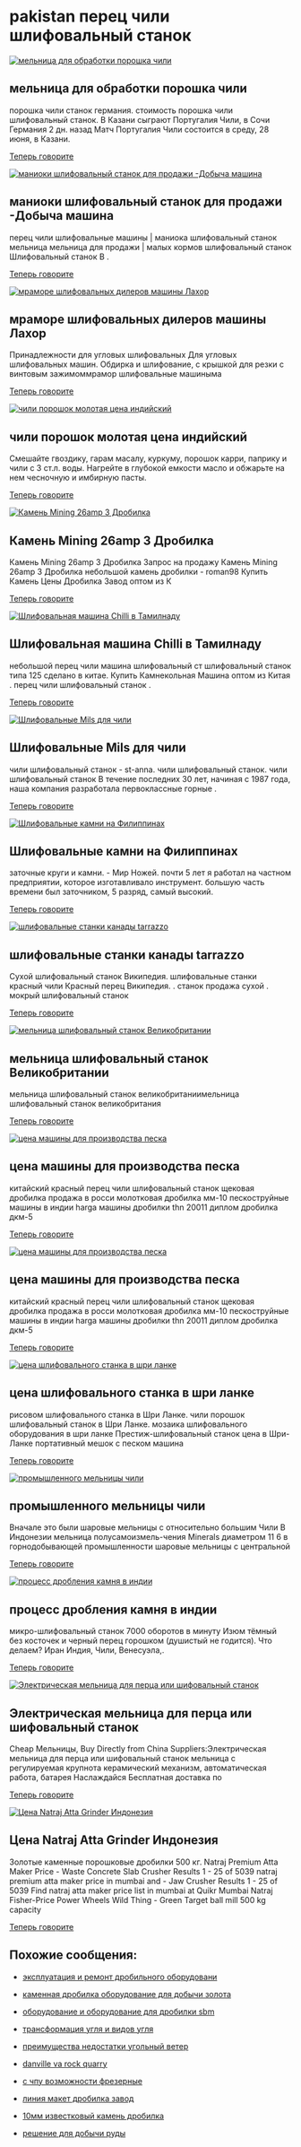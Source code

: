 # pakistan перец чили шлифовальный станок
<a href="https://ru.ecuriezuff.be/products/" target="_blank">![мельница для обработки порошка чили](https://github.com/millmachine/images/raw/main/633.jpg)</a>
## мельница для обработки порошка чили
порошка чили станок германия. стоимость порошка чили шлифовальный станок. В Казани сыграют Португалия Чили, в Сочи Германия 2 дн. назад Матч Португалия Чили состоится в среду, 28 июня, в Казани.
<a href="https://ru.ecuriezuff.be/products/" target="_blank">Теперь говорите</a>
<a href="https://ru.ecuriezuff.be/products/" target="_blank">![маниоки шлифовальный станок для продажи -Добыча машина](https://github.com/millmachine/images/raw/main/87.jpg)</a>
## маниоки шлифовальный станок для продажи -Добыча машина
перец чили шлифовальные машины | маниока шлифовальный станок мельница мельница для продажи | малых кормов шлифовальный станок  Шлифовальный станок В .
<a href="https://ru.ecuriezuff.be/products/" target="_blank">Теперь говорите</a>
<a href="https://ru.ecuriezuff.be/products/" target="_blank">![мраморе шлифовальных дилеров машины Лахор](https://github.com/millmachine/images/raw/main/106.jpg)</a>
## мраморе шлифовальных дилеров машины Лахор
Принадлежности для угловых шлифовальных Для угловых шлифовальных машин. Обдирка и шлифование, с крышкой для резки с винтовым зажимоммрамор шлифовальные машиныма
<a href="https://ru.ecuriezuff.be/products/" target="_blank">Теперь говорите</a>
<a href="https://ru.ecuriezuff.be/products/" target="_blank">![чили порошок молотая цена индийский](https://github.com/millmachine/images/raw/main/528.jpg)</a>
## чили порошок молотая цена индийский
Смешайте гвоздику, гарам масалу, куркуму, порошок карри, паприку и чили с 3 ст.л. воды. Нагрейте в глубокой емкости масло и обжарьте на нем чесночную и имбирную пасты.
<a href="https://ru.ecuriezuff.be/products/" target="_blank">Теперь говорите</a>
<a href="https://ru.ecuriezuff.be/products/" target="_blank">![Камень Mining 26amp 3 Дробилка](https://github.com/millmachine/images/raw/main/627.jpg)</a>
## Камень Mining 26amp 3 Дробилка
Камень Mining 26amp 3 Дробилка Запрос на продажу Камень Mining 26amp 3 Дробилка небольшой камень дробилки - roman98 Купить Камень Цены Дробилка Завод оптом из К
<a href="https://ru.ecuriezuff.be/products/" target="_blank">Теперь говорите</a>
<a href="https://ru.ecuriezuff.be/products/" target="_blank">![Шлифовальная машина Chilli в Тамилнаду](https://github.com/millmachine/images/raw/main/206.jpg)</a>
## Шлифовальная машина Chilli в Тамилнаду
небольшой перец чили машина шлифовальный ст шлифовальный станок типа 125 сделано в китае. Купить Камнекольная Машина оптом из Китая . перец чили шлифовальный станок .
<a href="https://ru.ecuriezuff.be/products/" target="_blank">Теперь говорите</a>
<a href="https://ru.ecuriezuff.be/products/" target="_blank">![Шлифовальные Mils для чили](https://github.com/millmachine/images/raw/main/527.jpg)</a>
## Шлифовальные Mils для чили
чили шлифовальный станок - st-anna. чили шлифовальный станок. чили шлифовальный станок В течение последних 30 лет, начиная с 1987 года, наша компания разработала первоклассные горные .
<a href="https://ru.ecuriezuff.be/products/" target="_blank">Теперь говорите</a>
<a href="https://ru.ecuriezuff.be/products/" target="_blank">![Шлифовальные камни на Филиппинах](https://github.com/millmachine/images/raw/main/585.jpg)</a>
## Шлифовальные камни на Филиппинах
заточные круги и камни. - Мир Ножей. почти 5 лет я работал на частном предприятии, которое изготавливало инструмент. большую часть времени был заточником, 5 разряд, самый высокий.
<a href="https://ru.ecuriezuff.be/products/" target="_blank">Теперь говорите</a>
<a href="https://ru.ecuriezuff.be/products/" target="_blank">![шлифовальные станки канады tarrazzo](https://github.com/millmachine/images/raw/main/358.jpg)</a>
## шлифовальные станки канады tarrazzo
Сухой шлифовальный станок Википедия. шлифовальные станки красный чили Красный перец Википедия. . станок продажа сухой . мокрый шлифовальный станок 
<a href="https://ru.ecuriezuff.be/products/" target="_blank">Теперь говорите</a>
<a href="https://ru.ecuriezuff.be/products/" target="_blank">![мельница шлифовальный станок Великобритании](https://github.com/millmachine/images/raw/main/25.jpg)</a>
## мельница шлифовальный станок Великобритании
мельница шлифовальный станок великобританиимельница шлифовальный станок великобритания 
<a href="https://ru.ecuriezuff.be/products/" target="_blank">Теперь говорите</a>
<a href="https://ru.ecuriezuff.be/products/" target="_blank">![цена машины для производства песка](https://github.com/millmachine/images/raw/main/222.jpg)</a>
## цена машины для производства песка
китайский красный перец чили шлифовальный станок щековая дробилка продажа в росси молотковая дробилка мм-10 пескоструйные машины в индии harga машины дробилки thn 20011 диплом дробилка дкм-5
<a href="https://ru.ecuriezuff.be/products/" target="_blank">Теперь говорите</a>
<a href="https://ru.ecuriezuff.be/products/" target="_blank">![цена машины для производства песка](https://github.com/millmachine/images/raw/main/655.jpg)</a>
## цена машины для производства песка
китайский красный перец чили шлифовальный станок щековая дробилка продажа в росси молотковая дробилка мм-10 пескоструйные машины в индии harga машины дробилки thn 20011 диплом дробилка дкм-5
<a href="https://ru.ecuriezuff.be/products/" target="_blank">Теперь говорите</a>
<a href="https://ru.ecuriezuff.be/products/" target="_blank">![цена шлифовального станка в шри ланке](https://github.com/millmachine/images/raw/main/621.jpg)</a>
## цена шлифовального станка в шри ланке
рисовом шлифовального станка в Шри Ланке. чили порошок шлифовальный станок в Шри Ланке. мозаика шлифовального оборудования в шри ланке Престиж-шлифовальный станок цена в Шри-Ланке портативный мешок с песком машина 
<a href="https://ru.ecuriezuff.be/products/" target="_blank">Теперь говорите</a>
<a href="https://ru.ecuriezuff.be/products/" target="_blank">![промышленного мельницы чили](https://github.com/millmachine/images/raw/main/453.jpg)</a>
## промышленного мельницы чили
Вначале это были шаровые мельницы с относительно большим Чили В Индонезии мельница полусамоизмель-чения Minerals диаметром 11 6 в горнодобывающей промышленности шаровые мельницы с центральной
<a href="https://ru.ecuriezuff.be/products/" target="_blank">Теперь говорите</a>
<a href="https://ru.ecuriezuff.be/products/" target="_blank">![процесс дробления камня в индии](https://github.com/millmachine/images/raw/main/468.jpg)</a>
## процесс дробления камня в индии
микро-шлифовальный станок 7000 оборотов в минуту  Изюм тёмный без косточек и черный перец горошком (душистый не годится). Что делаем?  Иран Индия, Чили, Венесуэла,. 
<a href="https://ru.ecuriezuff.be/products/" target="_blank">Теперь говорите</a>
<a href="https://ru.ecuriezuff.be/products/" target="_blank">![Электрическая мельница для перца или шифовальный станок ](https://github.com/millmachine/images/raw/main/624.jpg)</a>
## Электрическая мельница для перца или шифовальный станок 
Cheap Мельницы, Buy Directly from China Suppliers:Электрическая мельница для перца или шифовальный станок мельница с регулируемая крупнота керамический механизм, автоматическая работа, батарея Наслаждайся Бесплатная доставка по 
<a href="https://ru.ecuriezuff.be/products/" target="_blank">Теперь говорите</a>
<a href="https://ru.ecuriezuff.be/products/" target="_blank">![Цена Natraj Atta Grinder Индонезия](https://github.com/millmachine/images/raw/main/541.jpg)</a>
## Цена Natraj Atta Grinder Индонезия
Золотые каменные порошковые дробилки 500 кг. Natraj Premium Atta Maker Price - Waste Concrete Slab Crusher Results 1 - 25 of 5039 natraj premium atta maker price in mumbai and - Jaw Crusher Results 1 - 25 of 5039 Find natraj atta maker price list in mumbai at Quikr Mumbai Natraj Fisher-Price Power Wheels Wild Thing - Green Target ball mill 500 kg capacity 
<a href="https://ru.ecuriezuff.be/products/" target="_blank">Теперь говорите</a>
## Похожие сообщения:
* [эксплуатация и ремонт дробильного оборудовани](%D1%8D%D0%BA%D1%81%D0%BF%D0%BB%D1%83%D0%B0%D1%82%D0%B0%D1%86%D0%B8%D1%8F%20%D0%B8%20%D1%80%D0%B5%D0%BC%D0%BE%D0%BD%D1%82%20%D0%B4%D1%80%D0%BE%D0%B1%D0%B8%D0%BB%D1%8C%D0%BD%D0%BE%D0%B3%D0%BE%20%D0%BE%D0%B1%D0%BE%D1%80%D1%83%D0%B4%D0%BE%D0%B2%D0%B0%D0%BD%D0%B8.md)
* [каменная дробилка оборудование для добычи золота](%D0%BA%D0%B0%D0%BC%D0%B5%D0%BD%D0%BD%D0%B0%D1%8F%20%D0%B4%D1%80%D0%BE%D0%B1%D0%B8%D0%BB%D0%BA%D0%B0%20%D0%BE%D0%B1%D0%BE%D1%80%D1%83%D0%B4%D0%BE%D0%B2%D0%B0%D0%BD%D0%B8%D0%B5%20%D0%B4%D0%BB%D1%8F%20%D0%B4%D0%BE%D0%B1%D1%8B%D1%87%D0%B8%20%D0%B7%D0%BE%D0%BB%D0%BE%D1%82%D0%B0.md)
* [оборудование и оборудование для дробилки sbm](%D0%BE%D0%B1%D0%BE%D1%80%D1%83%D0%B4%D0%BE%D0%B2%D0%B0%D0%BD%D0%B8%D0%B5%20%D0%B8%20%D0%BE%D0%B1%D0%BE%D1%80%D1%83%D0%B4%D0%BE%D0%B2%D0%B0%D0%BD%D0%B8%D0%B5%20%D0%B4%D0%BB%D1%8F%20%D0%B4%D1%80%D0%BE%D0%B1%D0%B8%D0%BB%D0%BA%D0%B8%20sbm.md)
* [трансформация угля и видов угля](%D1%82%D1%80%D0%B0%D0%BD%D1%81%D1%84%D0%BE%D1%80%D0%BC%D0%B0%D1%86%D0%B8%D1%8F%20%D1%83%D0%B3%D0%BB%D1%8F%20%D0%B8%20%D0%B2%D0%B8%D0%B4%D0%BE%D0%B2%20%D1%83%D0%B3%D0%BB%D1%8F.md)
* [преимущества недостатки угольный ветер](%D0%BF%D1%80%D0%B5%D0%B8%D0%BC%D1%83%D1%89%D0%B5%D1%81%D1%82%D0%B2%D0%B0%20%D0%BD%D0%B5%D0%B4%D0%BE%D1%81%D1%82%D0%B0%D1%82%D0%BA%D0%B8%20%D1%83%D0%B3%D0%BE%D0%BB%D1%8C%D0%BD%D1%8B%D0%B9%20%D0%B2%D0%B5%D1%82%D0%B5%D1%80.md)
* [danville va rock quarry](danville%20va%20rock%20quarry.md)
* [с чпу возможности фрезерные](%D1%81%20%D1%87%D0%BF%D1%83%20%D0%B2%D0%BE%D0%B7%D0%BC%D0%BE%D0%B6%D0%BD%D0%BE%D1%81%D1%82%D0%B8%20%D1%84%D1%80%D0%B5%D0%B7%D0%B5%D1%80%D0%BD%D1%8B%D0%B5.md)
* [линия макет дробилка завод](%D0%BB%D0%B8%D0%BD%D0%B8%D1%8F%20%D0%BC%D0%B0%D0%BA%D0%B5%D1%82%20%D0%B4%D1%80%D0%BE%D0%B1%D0%B8%D0%BB%D0%BA%D0%B0%20%D0%B7%D0%B0%D0%B2%D0%BE%D0%B4.md)
* [10мм известковый камень дробилка](10%D0%BC%D0%BC%20%D0%B8%D0%B7%D0%B2%D0%B5%D1%81%D1%82%D0%BA%D0%BE%D0%B2%D1%8B%D0%B9%20%D0%BA%D0%B0%D0%BC%D0%B5%D0%BD%D1%8C%20%D0%B4%D1%80%D0%BE%D0%B1%D0%B8%D0%BB%D0%BA%D0%B0.md)
* [решение для добычи руды](%D1%80%D0%B5%D1%88%D0%B5%D0%BD%D0%B8%D0%B5%20%D0%B4%D0%BB%D1%8F%20%D0%B4%D0%BE%D0%B1%D1%8B%D1%87%D0%B8%20%D1%80%D1%83%D0%B4%D1%8B.md)
